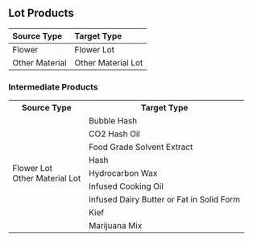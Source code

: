 Lot Products
-------------

| Source Type            | Target Type
| :--------------------- | :------------------|
| Flower                 | Flower Lot
| Other Material         | Other Material Lot



### Intermediate Products

<table>
<tr>
<th>Source Type</th>
<th>Target Type</th>
</tr>
  <tr>
  <td rowspan="9">
  	Flower Lot <br> Other Material Lot
  </td>
  <td>Bubble Hash</td>
 </tr>
 <tr>
  <td>CO2 Hash Oil</td>
 </tr>
 <tr>
  <td>Food Grade Solvent Extract</td>
 </tr>
 <tr>
  <td>Hash</td>
 </tr>
 <tr>
  <td>Hydrocarbon Wax</td>
 </tr>
 <tr>
  <td>Infused Cooking Oil</td>
 </tr>
 <tr>
  <td>Infused Dairy Butter or Fat in Solid Form</td>
 </tr>
 <tr>
  <td>Kief</td>
 </tr>
 <tr>
  <td>Marijuana Mix</td>
 </tr>